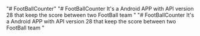 "# FootBallCounter" 
"# FootBallCounter It's a Android APP with API version 28 that keep the score between two FootBall team " 
"# FootBallCounter It's a Android APP with API version 28 that keep the score between two FootBall team " 
